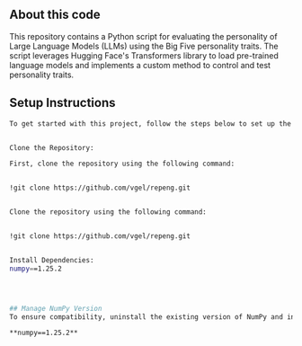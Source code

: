 ## About this code
This repository contains a Python script for evaluating the personality of Large Language Models (LLMs) using the Big Five personality traits. The script leverages Hugging Face's Transformers library to load pre-trained language models and implements a custom method to control and test personality traits.


## Setup Instructions

```bash
To get started with this project, follow the steps below to set up the necessary environment and dependencies.


Clone the Repository:

First, clone the repository using the following command:


!git clone https://github.com/vgel/repeng.git


Clone the repository using the following command:


!git clone https://github.com/vgel/repeng.git


Install Dependencies:
numpy==1.25.2




## Manage NumPy Version
To ensure compatibility, uninstall the existing version of NumPy and install version 1.25.2:

**numpy==1.25.2**

